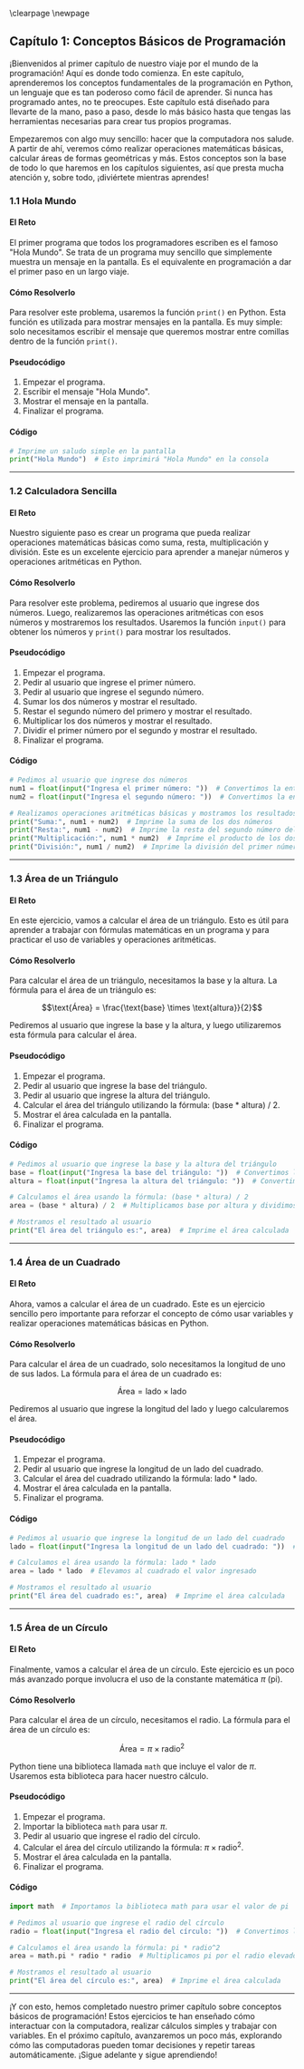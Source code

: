 
\clearpage
\newpage

## Capítulo 1: Conceptos Básicos de Programación

¡Bienvenidos al primer capítulo de nuestro viaje por el mundo de la programación! Aquí es donde todo comienza. En este capítulo, aprenderemos los conceptos fundamentales de la programación en Python, un lenguaje que es tan poderoso como fácil de aprender. Si nunca has programado antes, no te preocupes. Este capítulo está diseñado para llevarte de la mano, paso a paso, desde lo más básico hasta que tengas las herramientas necesarias para crear tus propios programas.

Empezaremos con algo muy sencillo: hacer que la computadora nos salude. A partir de ahí, veremos cómo realizar operaciones matemáticas básicas, calcular áreas de formas geométricas y más. Estos conceptos son la base de todo lo que haremos en los capítulos siguientes, así que presta mucha atención y, sobre todo, ¡diviértete mientras aprendes!

### 1.1 Hola Mundo

#### El Reto

El primer programa que todos los programadores escriben es el famoso "Hola Mundo". Se trata de un programa muy sencillo que simplemente muestra un mensaje en la pantalla. Es el equivalente en programación a dar el primer paso en un largo viaje.

#### Cómo Resolverlo

Para resolver este problema, usaremos la función `print()` en Python. Esta función es utilizada para mostrar mensajes en la pantalla. Es muy simple: solo necesitamos escribir el mensaje que queremos mostrar entre comillas dentro de la función `print()`.

#### Pseudocódigo

1. Empezar el programa.
2. Escribir el mensaje "Hola Mundo".
3. Mostrar el mensaje en la pantalla.
4. Finalizar el programa.

#### Código

```python
# Imprime un saludo simple en la pantalla
print("Hola Mundo")  # Esto imprimirá "Hola Mundo" en la consola
```

---

### 1.2 Calculadora Sencilla

#### El Reto

Nuestro siguiente paso es crear un programa que pueda realizar operaciones matemáticas básicas como suma, resta, multiplicación y división. Este es un excelente ejercicio para aprender a manejar números y operaciones aritméticas en Python.

#### Cómo Resolverlo

Para resolver este problema, pediremos al usuario que ingrese dos números. Luego, realizaremos las operaciones aritméticas con esos números y mostraremos los resultados. Usaremos la función `input()` para obtener los números y `print()` para mostrar los resultados.

#### Pseudocódigo

1. Empezar el programa.
2. Pedir al usuario que ingrese el primer número.
3. Pedir al usuario que ingrese el segundo número.
4. Sumar los dos números y mostrar el resultado.
5. Restar el segundo número del primero y mostrar el resultado.
6. Multiplicar los dos números y mostrar el resultado.
7. Dividir el primer número por el segundo y mostrar el resultado.
8. Finalizar el programa.

#### Código

```python
# Pedimos al usuario que ingrese dos números
num1 = float(input("Ingresa el primer número: "))  # Convertimos la entrada a un número decimal
num2 = float(input("Ingresa el segundo número: "))  # Convertimos la entrada a un número decimal

# Realizamos operaciones aritméticas básicas y mostramos los resultados
print("Suma:", num1 + num2)  # Imprime la suma de los dos números
print("Resta:", num1 - num2)  # Imprime la resta del segundo número del primero
print("Multiplicación:", num1 * num2)  # Imprime el producto de los dos números
print("División:", num1 / num2)  # Imprime la división del primer número por el segundo
```

---

### 1.3 Área de un Triángulo

#### El Reto

En este ejercicio, vamos a calcular el área de un triángulo. Esto es útil para aprender a trabajar con fórmulas matemáticas en un programa y para practicar el uso de variables y operaciones aritméticas.

#### Cómo Resolverlo

Para calcular el área de un triángulo, necesitamos la base y la altura. La fórmula para el área de un triángulo es:

$$\text{Área} = \frac{\text{base} \times \text{altura}}{2}$$

Pediremos al usuario que ingrese la base y la altura, y luego utilizaremos esta fórmula para calcular el área.

#### Pseudocódigo

1. Empezar el programa.
2. Pedir al usuario que ingrese la base del triángulo.
3. Pedir al usuario que ingrese la altura del triángulo.
4. Calcular el área del triángulo utilizando la fórmula: (base * altura) / 2.
5. Mostrar el área calculada en la pantalla.
6. Finalizar el programa.

#### Código

```python
# Pedimos al usuario que ingrese la base y la altura del triángulo
base = float(input("Ingresa la base del triángulo: "))  # Convertimos la entrada a un número decimal
altura = float(input("Ingresa la altura del triángulo: "))  # Convertimos la entrada a un número decimal

# Calculamos el área usando la fórmula: (base * altura) / 2
area = (base * altura) / 2  # Multiplicamos base por altura y dividimos por 2

# Mostramos el resultado al usuario
print("El área del triángulo es:", area)  # Imprime el área calculada
```

---

### 1.4 Área de un Cuadrado

#### El Reto

Ahora, vamos a calcular el área de un cuadrado. Este es un ejercicio sencillo pero importante para reforzar el concepto de cómo usar variables y realizar operaciones matemáticas básicas en Python.

#### Cómo Resolverlo

Para calcular el área de un cuadrado, solo necesitamos la longitud de uno de sus lados. La fórmula para el área de un cuadrado es:

$$\text{Área} = \text{lado} \times \text{lado}$$

Pediremos al usuario que ingrese la longitud del lado y luego calcularemos el área.

#### Pseudocódigo

1. Empezar el programa.
2. Pedir al usuario que ingrese la longitud de un lado del cuadrado.
3. Calcular el área del cuadrado utilizando la fórmula: lado * lado.
4. Mostrar el área calculada en la pantalla.
5. Finalizar el programa.

#### Código

```python
# Pedimos al usuario que ingrese la longitud de un lado del cuadrado
lado = float(input("Ingresa la longitud de un lado del cuadrado: "))  # Convertimos la entrada a un número decimal

# Calculamos el área usando la fórmula: lado * lado
area = lado * lado  # Elevamos al cuadrado el valor ingresado

# Mostramos el resultado al usuario
print("El área del cuadrado es:", area)  # Imprime el área calculada
```

---

### 1.5 Área de un Círculo

#### El Reto

Finalmente, vamos a calcular el área de un círculo. Este ejercicio es un poco más avanzado porque involucra el uso de la constante matemática $\pi$ (pi).

#### Cómo Resolverlo

Para calcular el área de un círculo, necesitamos el radio. La fórmula para el área de un círculo es:

$$\text{Área} = \pi \times \text{radio}^2$$

Python tiene una biblioteca llamada `math` que incluye el valor de $\pi$. Usaremos esta biblioteca para hacer nuestro cálculo.

#### Pseudocódigo

1. Empezar el programa.
2. Importar la biblioteca `math` para usar $\pi$.
3. Pedir al usuario que ingrese el radio del círculo.
4. Calcular el área del círculo utilizando la fórmula: $\pi \times \text{radio}^2$.
5. Mostrar el área calculada en la pantalla.
6. Finalizar el programa.

#### Código

```python
import math  # Importamos la biblioteca math para usar el valor de pi

# Pedimos al usuario que ingrese el radio del círculo
radio = float(input("Ingresa el radio del círculo: "))  # Convertimos la entrada a un número decimal

# Calculamos el área usando la fórmula: pi * radio^2
area = math.pi * radio * radio  # Multiplicamos pi por el radio elevado al cuadrado

# Mostramos el resultado al usuario
print("El área del círculo es:", area)  # Imprime el área calculada
```

---

¡Y con esto, hemos completado nuestro primer capítulo sobre conceptos básicos de programación! Estos ejercicios te han enseñado cómo interactuar con la computadora, realizar cálculos simples y trabajar con variables. En el próximo capítulo, avanzaremos un poco más, explorando cómo las computadoras pueden tomar decisiones y repetir tareas automáticamente. ¡Sigue adelante y sigue aprendiendo!
